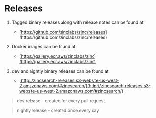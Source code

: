 # Releases

1. Tagged binary releases along with release notes can be found at 
    - [https://github.com/zinclabs/zinc/releases](https://github.com/zinclabs/zinc/releases)
1. Docker images can be found at 
    - [https://gallery.ecr.aws/zinclabs/zinc](https://gallery.ecr.aws/zinclabs/zinc)

1. dev and nightly binary releases can be found at 
    - [http://zincsearch-releases.s3-website-us-west-2.amazonaws.com/#zincsearch/](http://zincsearch-releases.s3-website-us-west-2.amazonaws.com/#zincsearch/)


> dev release
    - created for every pull request.

> nightly release
    - created once every day




